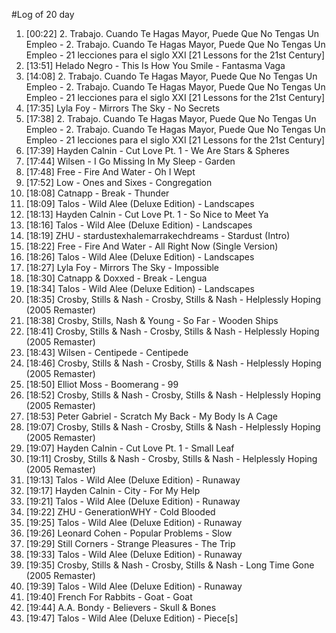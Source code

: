 #Log of 20 day

1. [00:22] 2. Trabajo. Cuando Te Hagas Mayor, Puede Que No Tengas Un Empleo - 2. Trabajo. Cuando Te Hagas Mayor, Puede Que No Tengas Un Empleo - 21 lecciones para el siglo XXI [21 Lessons for the 21st Century]
1. [13:51] Helado Negro - This Is How You Smile - Fantasma Vaga
1. [14:08] 2. Trabajo. Cuando Te Hagas Mayor, Puede Que No Tengas Un Empleo - 2. Trabajo. Cuando Te Hagas Mayor, Puede Que No Tengas Un Empleo - 21 lecciones para el siglo XXI [21 Lessons for the 21st Century]
1. [17:35] Lyla Foy - Mirrors The Sky - No Secrets
1. [17:38] 2. Trabajo. Cuando Te Hagas Mayor, Puede Que No Tengas Un Empleo - 2. Trabajo. Cuando Te Hagas Mayor, Puede Que No Tengas Un Empleo - 21 lecciones para el siglo XXI [21 Lessons for the 21st Century]
1. [17:39] Hayden Calnin - Cut Love Pt. 1 - We Are Stars & Spheres
1. [17:44] Wilsen - I Go Missing In My Sleep - Garden
1. [17:48] Free - Fire And Water - Oh I Wept
1. [17:52] Low - Ones and Sixes - Congregation
1. [18:08] Catnapp - Break - Thunder
1. [18:09] Talos - Wild Alee (Deluxe Edition) - Landscapes
1. [18:13] Hayden Calnin - Cut Love Pt. 1 - So Nice to Meet Ya
1. [18:16] Talos - Wild Alee (Deluxe Edition) - Landscapes
1. [18:19] ZHU - stardustexhalemarrakechdreams - Stardust (Intro)
1. [18:22] Free - Fire And Water - All Right Now (Single Version)
1. [18:26] Talos - Wild Alee (Deluxe Edition) - Landscapes
1. [18:27] Lyla Foy - Mirrors The Sky - Impossible
1. [18:30] Catnapp & Doxxed - Break - Lengua
1. [18:34] Talos - Wild Alee (Deluxe Edition) - Landscapes
1. [18:35] Crosby, Stills & Nash - Crosby, Stills & Nash - Helplessly Hoping (2005 Remaster)
1. [18:38] Crosby, Stills, Nash & Young - So Far - Wooden Ships
1. [18:41] Crosby, Stills & Nash - Crosby, Stills & Nash - Helplessly Hoping (2005 Remaster)
1. [18:43] Wilsen - Centipede - Centipede
1. [18:46] Crosby, Stills & Nash - Crosby, Stills & Nash - Helplessly Hoping (2005 Remaster)
1. [18:50] Elliot Moss - Boomerang - 99
1. [18:52] Crosby, Stills & Nash - Crosby, Stills & Nash - Helplessly Hoping (2005 Remaster)
1. [18:53] Peter Gabriel - Scratch My Back - My Body Is A Cage
1. [19:07] Crosby, Stills & Nash - Crosby, Stills & Nash - Helplessly Hoping (2005 Remaster)
1. [19:07] Hayden Calnin - Cut Love Pt. 1 - Small Leaf
1. [19:11] Crosby, Stills & Nash - Crosby, Stills & Nash - Helplessly Hoping (2005 Remaster)
1. [19:13] Talos - Wild Alee (Deluxe Edition) - Runaway
1. [19:17] Hayden Calnin - City - For My Help
1. [19:21] Talos - Wild Alee (Deluxe Edition) - Runaway
1. [19:22] ZHU - GenerationWHY - Cold Blooded
1. [19:25] Talos - Wild Alee (Deluxe Edition) - Runaway
1. [19:26] Leonard Cohen - Popular Problems - Slow
1. [19:29] Still Corners - Strange Pleasures - The Trip
1. [19:33] Talos - Wild Alee (Deluxe Edition) - Runaway
1. [19:35] Crosby, Stills & Nash - Crosby, Stills & Nash - Long Time Gone (2005 Remaster)
1. [19:39] Talos - Wild Alee (Deluxe Edition) - Runaway
1. [19:40] French For Rabbits - Goat - Goat
1. [19:44] A.A. Bondy - Believers - Skull & Bones
1. [19:47] Talos - Wild Alee (Deluxe Edition) - Piece[s]
